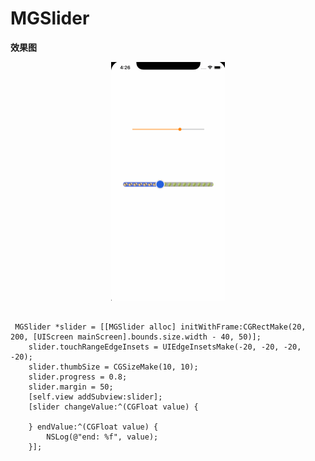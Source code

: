 # MGSlider


**效果图**
<p align="center">
<img src="./image/iii.gif" style="zoom:50%" align=center/>
</p>

```

 MGSlider *slider = [[MGSlider alloc] initWithFrame:CGRectMake(20, 200, [UIScreen mainScreen].bounds.size.width - 40, 50)];
    slider.touchRangeEdgeInsets = UIEdgeInsetsMake(-20, -20, -20, -20);
    slider.thumbSize = CGSizeMake(10, 10);
    slider.progress = 0.8;
    slider.margin = 50;
    [self.view addSubview:slider];
    [slider changeValue:^(CGFloat value) {
    
    } endValue:^(CGFloat value) {
        NSLog(@"end: %f", value);
    }];

```
